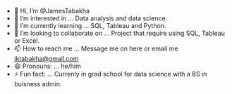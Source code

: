 - 👋 Hi, I’m @JamesTabakha
- 👀 I’m interested in ... Data analysis and data science.
- 🌱 I’m currently learning ... SQL, Tableau and Python.
- 💞️ I’m looking to collaborate on ... Project that require using SQL, Tableau or Excel.
- 📫 How to reach me ... Message me on here or email me jktabakha@gmail.com
- 😄 Pronouns: ... he/him
- ⚡ Fun fact: ... Currenly in grad school for data science with a BS in buisness admin. 

<!---
JamesTabakha/JamesTabakha is a ✨ special ✨ repository because its `README.md` (this file) appears on your GitHub profile.
You can click the Preview link to take a look at your changes.
--->
